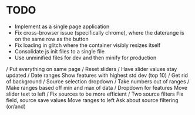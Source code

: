 # TODO
* Implement as a single page application
* Fix cross-browser issue (specifically chrome), where the daterange is on the same row as the button
* Fix loading in glitch where the container visibly resizes itself
* Consolidate js init files to a single file
* Use unminified files for dev and then minify for production


/ Put everything on same page
/ Reset sliders
/ Have slider values stay updated
/ Date ranges
Show features with highest std dev (top 10)
/ Get rid of background
/ Source selection dropdown
/ Take numbers out of ranges
/ Make ranges based off min and max of data
/ Dropdown for features
Move slider text to left
/ Fix sources to be more efficient
/ Two source filters
Fix field, source save values
Move ranges to left
Ask about source filtering (or/and)